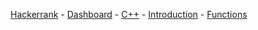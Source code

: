 <a href="https://www.hackerrank.com">Hackerrank</a> - 
<a href="https://www.hackerrank.com/dashboard">Dashboard</a> - 
<a href="https://www.hackerrank.com/domains/cpp">C++</a> - 
<a href="https://www.hackerrank.com/domains/cpp/cpp-introduction">Introduction</a> - 
<a href="https://www.hackerrank.com/challenges/c-tutorial-functions">Functions</a>
